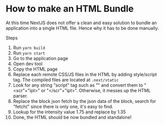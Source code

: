 # How to make an HTML Bundle
At this time NextJS does not offer a clean and easy solution to bundle an application into a single HTML file.
Hence why it has to be done manually.

Steps
1. Run `yarn build`
2. Run `yarn start`
3. Go to the application page
4. Open dev tool
5. Copy the HTML page
6. Replace each remote CSS/JS files in the HTML by adding style/script tag. The compiled files are located at `.next/static`
7. Look for any string "script" tag such as "<script>" or "</script>" and convert them to "<scr"+"ipt>" or "</scr"+"ipt>". Otherwise, it messes up the HTML parser.
8. Replace the block json fetch by the json data of the block, search for "fetch(" since there is only one, it's easy to find.
9. Lookup for the intensity value 1.75 and replace by 1.35
9. Done, the HTML should be now bundled and standalone!
